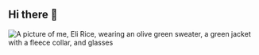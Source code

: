## Hi there 👋

<!--
**eliricechad/eliricechad** is a ✨ _special_ ✨ repository because its `README.md` (this file) appears on your GitHub profile.

Here are some ideas to get you started:

- 🔭 I’m currently working on ...
- 🌱 I’m currently learning ...
- 👯 I’m looking to collaborate on ...
- 🤔 I’m looking for help with ...
- 💬 Ask me about ...
- 📫 How to reach me: ...
- 😄 Pronouns: ...
- ⚡ Fun fact: ...
-->
<picture>
 <source media="(prefers-color-scheme: dark)" srcset="https://media.licdn.com/dms/image/v2/D4E03AQGTMg4wy6KIcw/profile-displayphoto-shrink_400_400/profile-displayphoto-shrink_400_400/0/1729284995155?e=1750291200&v=beta&t=1eo25852EQ8Jq_1_RnItxdmhn2CJWOhRxxM-eCs_lrY">
 <source media="(prefers-color-scheme: light)" srcset="https://media.licdn.com/dms/image/v2/D4E03AQGTMg4wy6KIcw/profile-displayphoto-shrink_400_400/profile-displayphoto-shrink_400_400/0/1729284995155?e=1750291200&v=beta&t=1eo25852EQ8Jq_1_RnItxdmhn2CJWOhRxxM-eCs_lrY">
 <img alt="A picture of me, Eli Rice, wearing an olive green sweater, a green jacket with a fleece collar, and glasses" src="https://media.licdn.com/dms/image/v2/D4E03AQGTMg4wy6KIcw/profile-displayphoto-shrink_400_400/profile-displayphoto-shrink_400_400/0/1729284995155?e=1750291200&v=beta&t=1eo25852EQ8Jq_1_RnItxdmhn2CJWOhRxxM-eCs_lrY">
</picture>
